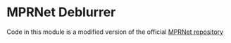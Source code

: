 # MPRNet Deblurrer

Code in this module is a modified version of the official [MPRNet repository](https://github.com/swz30/MPRNet)
